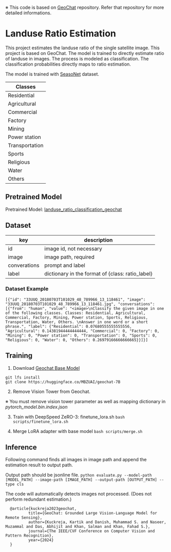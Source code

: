 &#8251; This code is based on [GeoChat](https://github.com/mbzuai-oryx/GeoChat.git) repository. Refer that repository for more detailed informations.
# Landuse Ratio Estimation
This project estimates the landuse ratio of the single satellite image. This project is based on GeoChat. The model is trained to directly estimate ratio of landuse in images. The process is modeled as classification. The classification probabilities directly maps to ratio estimation.

The model is trained with [SeasoNet](https://zenodo.org/records/5850307) dataset.

|Classes|
|-----------|
|Residential|
|Agricultural|
|Commercial|
|Factory|
|Mining|
|Power station|
|Transportation|
|Sports|
|Religious|
|Water|
|Others|

## Pretrained Model
Pretrained Model: [landuse_ratio_classification_geochat](https://huggingface.co/YounhyungChae/landuse_ratio_classification_geochat)

## Dataset
|key|description|
|----------|-----------------------|
|id| image id, not necessary|
|image| image path, required|
|converations| prompt and label|
|label| dictionary in the format of  {class: ratio_label}|

### Dataset Example
```
[{"id": "33UUQ_20180703T101029_48_789966_13_118461", "image": "33UUQ_20180703T101029_48_789966_13_118461.jpg", "conversations": [{"from": "human", "value": "<image>\nClassify the given image in one of the following classes. Classes: Residential, Agricultural, Commercial, Factory, Mining, Power station, Sports, Religious, Transportation, Water, Others. \nAnswer in one word or a short phrase.", "label": {"Residential": 0.07680555555555556, "Agricultural": 0.14381944444444444, "Commercial": 0, "Factory": 0, "Mining": 0, "Power station": 0, "Transportation": 0, "Sports": 0, "Religious": 0, "Water": 0, "Others": 0.26979166666666665}}]}]
```

## Training
1. Download [Geochat Base Model](https://huggingface.co/MBZUAI/geochat-7B)
  ```
git lfs install
git clone https://huggingface.co/MBZUAI/geochat-7B
  ```
2. Remove Vision Tower from Geochat.
   
  &#8251; You must remove vision tower parameter as well as mapping dictionary in *pytorch_model.bin.index.json*
  
3. Train with DeepSpeed ZeRO-3: finetune_lora.sh
`bash scripts/finetune_lora.sh`

4. Merge LoRA adapter with base model
   `bash scripts/merge.sh`
   
## Inference
Following command finds all images in image path and append the estimation result to output path.

Output path should be jsonline file.
`python evaluate.py --model-path [MODEL_PATH] --image-path [IMAGE_PATH] --output-path [OUTPUT_PATH] --type cls`

The code will automatically detects images not processed. (Does not perform redundant estimation.)

```
  @article{kuckreja2023geochat,
          title={GeoChat: Grounded Large Vision-Language Model for Remote Sensing},
          author={Kuckreja, Kartik and Danish, Muhammad S. and Naseer, Muzammal and Das, Abhijit and Khan, Salman and Khan, Fahad S.},
          journal={The IEEE/CVF Conference on Computer Vision and Pattern Recognition},
          year={2024}
  }
```
